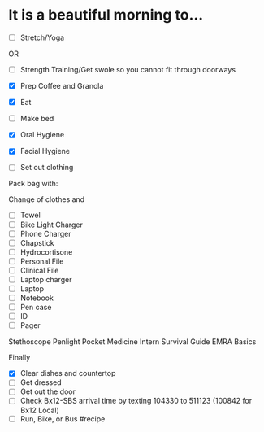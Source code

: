 # It is a beautiful morning to…
- [ ] Stretch/Yoga

OR

- [ ] Strength Training/Get swole so you cannot fit through doorways

- [x] Prep Coffee and Granola
- [x] Eat
- [ ] Make bed
- [x] Oral Hygiene
- [x] Facial Hygiene
- [ ] Set out clothing

Pack bag with:

Change of clothes and   
- [ ] Towel
- [ ] Bike Light Charger
- [ ] Phone Charger
- [ ] Chapstick
- [ ] Hydrocortisone
- [ ] Personal File
- [ ] Clinical File
- [ ] Laptop charger
- [ ] Laptop
- [ ] Notebook
- [ ] Pen case
- [ ] ID
- [ ] Pager

Stethoscope
Penlight
Pocket Medicine
Intern Survival Guide
EMRA Basics

Finally

- [x] Clear dishes and countertop
- [ ] Get dressed
- [ ] Get out the door
- [ ] Check Bx12-SBS arrival time by texting 104330 to 511123 (100842 for Bx12 Local)
- [ ] Run, Bike, or Bus
#recipe